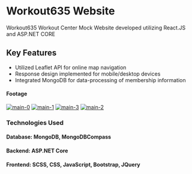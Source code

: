 ﻿# Workout635 Website

Workout635 Workout Center Mock Website developed utilizing React.JS and ASP.NET CORE

## Key Features

- Utilized Leaflet API for online map navigation
- Response design implemented for mobile/desktop devices
- Integrated MongoDB for data-processing of membership information

#### Footage
<a href='https://postimg.cc/vcDxX7dr' target='_blank'><img src='https://i.postimg.cc/vcDxX7dr/main-0.png' border='0' alt='main-0'/></a>
<a href='https://postimg.cc/K38f0KZ1' target='_blank'><img src='https://i.postimg.cc/K38f0KZ1/main-1.png' border='0' alt='main-1'/></a>
<a href='https://postimg.cc/mtNZYtPY' target='_blank'><img src='https://i.postimg.cc/mtNZYtPY/main-3.gif' border='0' alt='main-3'/></a>
<a href='https://postimg.cc/XZBTgzsR' target='_blank'><img src='https://i.postimg.cc/XZBTgzsR/main-2.png' border='0' alt='main-2'/></a>

### Technologies Used
#### Database: MongoDB, MongoDBCompass
#### Backend: ASP.NET Core
#### Frontend: SCSS, CSS, JavaScript, Bootstrap, JQuery
